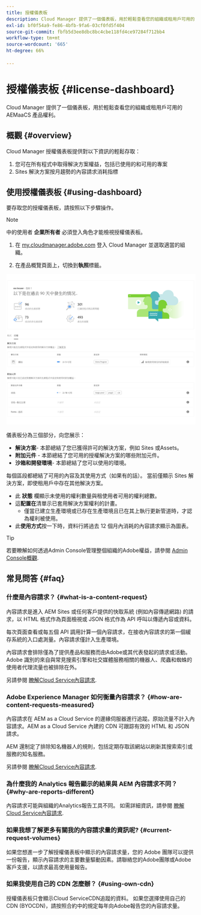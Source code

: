 ```yaml
---
title: 授權儀表板
description: Cloud Manager 提供了一個儀表板，用於輕鬆查看您的組織或租用戶可用的 AEMaaCS 產品權利。
exl-id: bf0f54a9-fe86-4bfb-9fa6-03cf0fd5f404
source-git-commit: fbfb5d3ee8dbc8bc4cbe118fd4ce97284f712bb4
workflow-type: tm+mt
source-wordcount: '665'
ht-degree: 66%

---
```


# 授權儀表板 {#license-dashboard}

Cloud Manager 提供了一個儀表板，用於輕鬆查看您的組織或租用戶可用的 AEMaaCS 產品權利。

## 概觀 {#overview}

Cloud Manager 授權儀表板提供對以下資訊的輕鬆存取：

1. 您可在所有程式中取得解決方案權益，包括已使用的和可用的專案
1. Sites 解決方案按月趨勢的內容請求消耗指標

## 使用授權儀表板 {#using-dashboard}

要存取您的授權儀表板，請按照以下步驟操作。

>[!NOTE]
>
>中的使用者 **企業所有者** 必須登入角色才能檢視授權儀表板。

1. 在 [my.cloudmanager.adobe.com](https://my.cloudmanager.adobe.com/) 登入 Cloud Manager 並選取適當的組織。

1. 在產品概覽頁面上，切換到&#x200B;**執照**&#x200B;標籤。

![授權儀表板](assets/license-dashboard.png)

儀表板分為三個部分，向您展示：

* **解決方案**- 本節總結了您已獲得許可的解決方案，例如 Sites 或Assets。
* **附加元件** - 本節總結了您可用的授權解決方案的哪些附加元件。
* **沙箱和開發環境**- 本節總結了您可以使用的環境。

每個區段都總結了可用的內容及其使用方式（如果有的話）。 當前僅顯示 Sites 解決方案，即使租用戶中存在其他解決方案。

* 此 **狀態** 欄顯示未使用的權利數量與租使用者可用的權利總數。
* 這&#x200B;**配置在**&#x200B;清單示已套用解決方案權利的計畫。
   * 僅當已建立生產環境或已存在生產環境且已在其上執行更新管道時，才認為權利被使用。
* 此&#x200B;**使用方式**&#x200B;按一下時，資料行將過去 12 個月內消耗的內容請求顯示為圖表。

>[!TIP]
>
>若要瞭解如何透過Admin Console管理整個組織的Adobe權益，請參閱 [Admin Console概觀](https://helpx.adobe.com/tw/enterprise/using/admin-console.html).

## 常見問答 {#faq}

### 什麼是內容請求？ {#what-is-a-content-request}

內容請求是進入 AEM Sites 或任何客戶提供的快取系統 (例如內容傳遞網路) 的請求，以 HTML 格式作為頁面檢視或 JSON 格式作為 API 呼叫以傳遞內容或資料。

每次頁面查看或每五個 API 調用計算一個內容請求，在接收內容請求的第一個緩存系統的入口處測量。內容請求僅計入生產環境。

內容請求會排除僅為了提供產品和服務而由Adobe或其代表發起的請求或活動。 Adobe 識別的來自與常見搜索引擎和社交媒體服務相關的機器人、爬蟲和蜘蛛的使用者代理流量也被排除在外。

另請參閱 [瞭解Cloud Service內容請求](/help/implementing/cloud-manager/content-requests.md).

### Adobe Experience Manager 如何衡量內容請求？ {#how-are-content-requests-measured}

內容請求在 AEM as a Cloud Service 的邊緣伺服器進行追蹤。原始流量不計入內容請求。AEM as a Cloud Service 內建的 CDN 可跟踪有效的 HTML 和 JSON 請求。

AEM 還制定了排除知名機器人的規則，包括定期存取該網站以刷新其搜索索引或服務的知名服務。

另請參閱 [瞭解Cloud Service內容請求](/help/implementing/cloud-manager/content-requests.md).

### 為什麼我的 Analytics 報告顯示的結果與 AEM 內容請求不同？ {#why-are-reports-different}

內容請求可能與組織的Analytics報告工具不同。 如需詳細資訊，請參閱 [瞭解Cloud Service內容請求](/help/implementing/cloud-manager/content-requests.md).

### 如果我想了解更多有關我的內容請求量的資訊呢? {#current-request-volumes}

如果您想進一步了解授權儀表板中顯示的內容請求量，您的 Adobe 團隊可以提供一份報告，顯示內容請求的主要數量驅動因素。請聯絡您的Adobe團隊或Adobe客戶支援，以請求最高使用量報告。

### 如果我使用自己的 CDN 怎麼辦？ {#using-own-cdn}

授權儀表板只會顯示Cloud ServiceCDN追蹤的資料。 如果您選擇使用自己的CDN (BYOCDN)，請按照合約中的規定每年向Adobe報告您的內容請求量。
